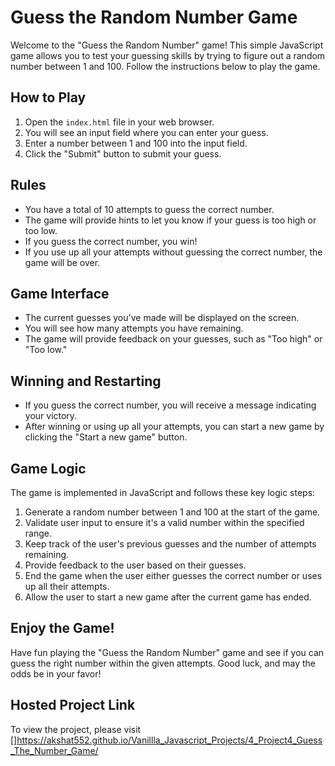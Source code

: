 # Guess the Random Number Game

Welcome to the "Guess the Random Number" game! This simple JavaScript game allows you to test your guessing skills by trying to figure out a random number between 1 and 100. Follow the instructions below to play the game.

## How to Play

1. Open the `index.html` file in your web browser.
2. You will see an input field where you can enter your guess.
3. Enter a number between 1 and 100 into the input field.
4. Click the "Submit" button to submit your guess.

## Rules

- You have a total of 10 attempts to guess the correct number.
- The game will provide hints to let you know if your guess is too high or too low.
- If you guess the correct number, you win!
- If you use up all your attempts without guessing the correct number, the game will be over.

## Game Interface

- The current guesses you've made will be displayed on the screen.
- You will see how many attempts you have remaining.
- The game will provide feedback on your guesses, such as "Too high" or "Too low."

## Winning and Restarting

- If you guess the correct number, you will receive a message indicating your victory.
- After winning or using up all your attempts, you can start a new game by clicking the "Start a new game" button.

## Game Logic

The game is implemented in JavaScript and follows these key logic steps:

1. Generate a random number between 1 and 100 at the start of the game.
2. Validate user input to ensure it's a valid number within the specified range.
3. Keep track of the user's previous guesses and the number of attempts remaining.
4. Provide feedback to the user based on their guesses.
5. End the game when the user either guesses the correct number or uses up all their attempts.
6. Allow the user to start a new game after the current game has ended.

## Enjoy the Game!

Have fun playing the "Guess the Random Number" game and see if you can guess the right number within the given attempts. Good luck, and may the odds be in your favor!

## Hosted Project Link

To view the project, please visit []https://akshat552.github.io/Vanillla_Javascript_Projects/4_Project4_Guess_The_Number_Game/ 
